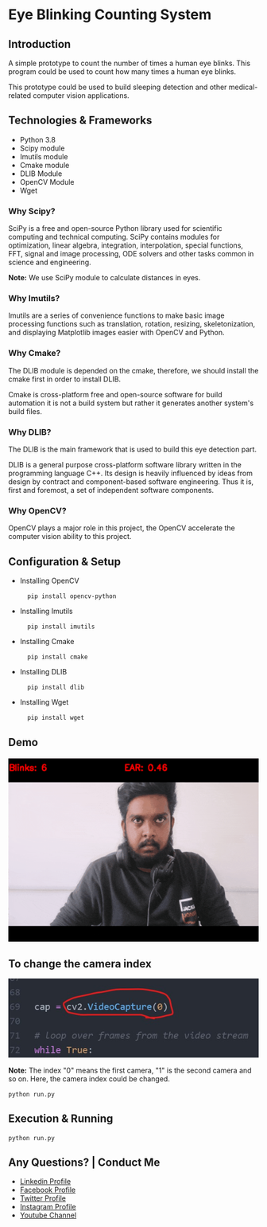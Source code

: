 # Eye Blinking Counting System

## Introduction

A simple prototype to count the number of times a human eye blinks. This program could be used to count how many times a human eye blinks.

This prototype could be used to build sleeping detection and other medical-related computer vision applications.

## Technologies & Frameworks

- Python 3.8
- Scipy module
- Imutils module
- Cmake module
- DLIB Module
- OpenCV Module
- Wget

### Why Scipy?

SciPy is a free and open-source Python library used for scientific computing and technical computing. SciPy contains modules for optimization, linear algebra, integration, interpolation, special functions, FFT, signal and image processing, ODE solvers and other tasks common in science and engineering.

**Note:** We use SciPy module to calculate distances in eyes.

### Why Imutils?

Imutils are a series of convenience functions to make basic image processing functions such as translation, rotation, resizing, skeletonization, and displaying Matplotlib images easier with OpenCV and Python.

### Why Cmake?

The DLIB module is depended on the cmake, therefore, we should install the cmake first in order to install DLIB.

Cmake is cross-platform free and open-source software for build automation it is not a build system but rather it generates another system's build files.


### Why DLIB?

The DLIB is the main framework that is used to build this eye detection part.

DLIB is a general purpose cross-platform software library written in the programming language C++. Its design is heavily influenced by ideas from design by contract and component-based software engineering. Thus it is, first and foremost, a set of independent software components.


### Why OpenCV?

OpenCV plays a major role in this project, the OpenCV accelerate the computer vision ability to this project.

## Configuration & Setup

- Installing OpenCV
  ```
    pip install opencv-python
  ```

- Installing Imutils
  ```
    pip install imutils
  ```

- Installing Cmake
  ```
    pip install cmake
  ```

- Installing DLIB
  ```
    pip install dlib
  ```

- Installing Wget
  ```
    pip install wget
  ```


## Demo

![Demo](github-readme-content/demo.gif)


## To change the camera index

![Demo](github-readme-content/camera.jpg)


**Note:** The index "0" means the first camera, "1" is the second camera and so on. Here, the camera index could be changed.

```
python run.py
```


## Execution & Running

```
python run.py
```

Any Questions? | Conduct Me
---

* [Linkedin Profile](https://www.linkedin.com/in/gunarakulangunaretnam/)
* [Facebook Profile](https://www.facebook.com/gunarakulan)
* [Twitter Profile](https://twitter.com/gunarakulang)
* [Instagram Profile](https://www.instagram.com/gunarakulan_gunaretnam/)
* [Youtube Channel](https://www.youtube.com/channel/UCMWkED5sabgVZSCKjZuRJXA/videos)
